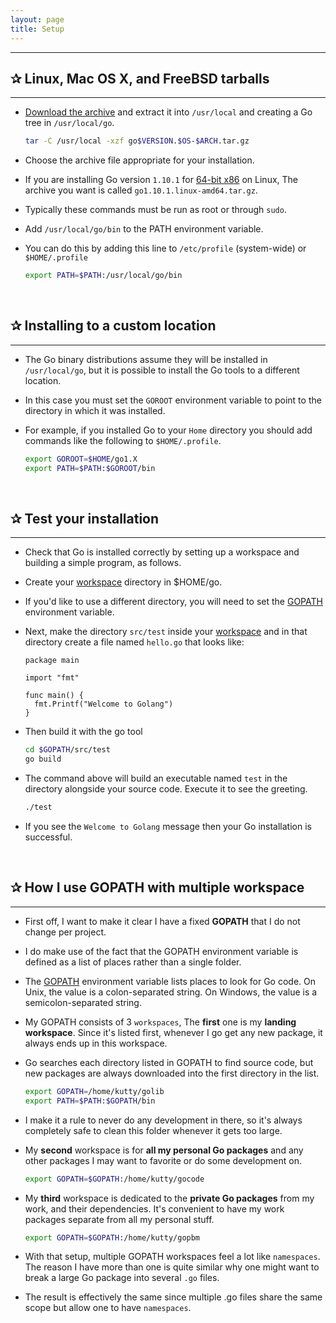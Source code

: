 ```yaml
---
layout: page
title: Setup
---
```


***
<!-- markdownlint-disable MD002 -->

## ✰ Linux, Mac OS X, and FreeBSD tarballs

***

* [Download the archive](https://golang.org/dl/) and extract it into `/usr/local` and creating a Go tree in `/usr/local/go`.

  ```sh
  tar -C /usr/local -xzf go$VERSION.$OS-$ARCH.tar.gz
  ```

* Choose the archive file appropriate for your installation.

* If you are installing Go version `1.10.1` for [64-bit x86](https://golang.org/dl) on Linux, The archive you want is called   `go1.10.1.linux-amd64.tar.gz`.

* Typically these commands must be run as root or through `sudo`.

* Add `/usr/local/go/bin` to the PATH environment variable.

* You can do this by adding this line to `/etc/profile` (system-wide) or `$HOME/.profile`

  ```sh
  export PATH=$PATH:/usr/local/go/bin
  ```

&nbsp;

## ✰ Installing to a custom location

***

* The Go binary distributions assume they will be installed in `/usr/local/go`, but it is possible to install the Go tools to a different location.

* In this case you must set the `GOROOT` environment variable to point to the directory in which it was installed.

* For example, if you installed Go to your `Home` directory you should add commands like the following to `$HOME/.profile`.

  ```sh
  export GOROOT=$HOME/go1.X
  export PATH=$PATH:$GOROOT/bin
  ```

&nbsp;

## ✰  Test your installation

***

* Check that Go is installed correctly by setting up a workspace and building a simple program, as follows.

* Create your [workspace](https://golang.org/doc/code.html#Workspaces) directory in $HOME/go.

* If you'd like to use a different directory, you will need to set the [GOPATH](https://golang.org/doc/code.html#GOPATH)    environment variable.

* Next, make the directory `src/test` inside your [workspace](https://golang.org/doc/code.html#Workspaces) and in that directory create a file named `hello.go` that looks like:

  ```golang
  package main

  import "fmt"

  func main() {
    fmt.Printf("Welcome to Golang")
  }
  ```

* Then build it with the go tool

  ```sh
  cd $GOPATH/src/test
  go build
  ```

* The command above will build an executable named `test` in the directory alongside your source code. Execute it to see the greeting.

  ```sh
  ./test
  ```

* If you see the `Welcome to Golang` message then your Go installation is successful.

&nbsp;

## ✰ How I use GOPATH with multiple workspace

***

* First off, I want to make it clear I have a fixed **GOPATH** that I do not change per project.

* I do make use of the fact that the GOPATH environment variable is defined as a list of places rather than a single folder.

* The [GOPATH](https://golang.org/cmd/go/#hdr-GOPATH_environment_variable) environment variable lists places to look for Go code. On Unix, the value is a colon-separated string. On Windows, the value is a semicolon-separated string.

* My GOPATH consists of 3 `workspaces`, The **first** one is my **landing workspace**. Since it's listed first, whenever I go get any new package, it always ends up in this workspace.

* Go searches each directory listed in GOPATH to find source code, but new packages are always downloaded into the first directory in the list.

  ```sh
  export GOPATH=/home/kutty/golib
  export PATH=$PATH:$GOPATH/bin
  ```

* I make it a rule to never do any development in there, so it's always completely safe to clean this folder whenever it gets too large.

* My **second** workspace is for **all my personal Go packages** and any other packages I may want to favorite or do some development on.

  ```sh
  export GOPATH=$GOPATH:/home/kutty/gocode
  ```

* My **third** workspace is dedicated to the **private Go packages** from my work, and their dependencies. It's convenient to have my work packages separate from all my personal stuff.

  ```sh
  export GOPATH=$GOPATH:/home/kutty/gopbm
  ```

* With that setup, multiple GOPATH workspaces feel a lot like `namespaces`. The reason I have more than one is quite similar why one might want to break a large Go package into several `.go` files.

* The result is effectively the same since multiple .go files share the same scope but allow one to have `namespaces`.